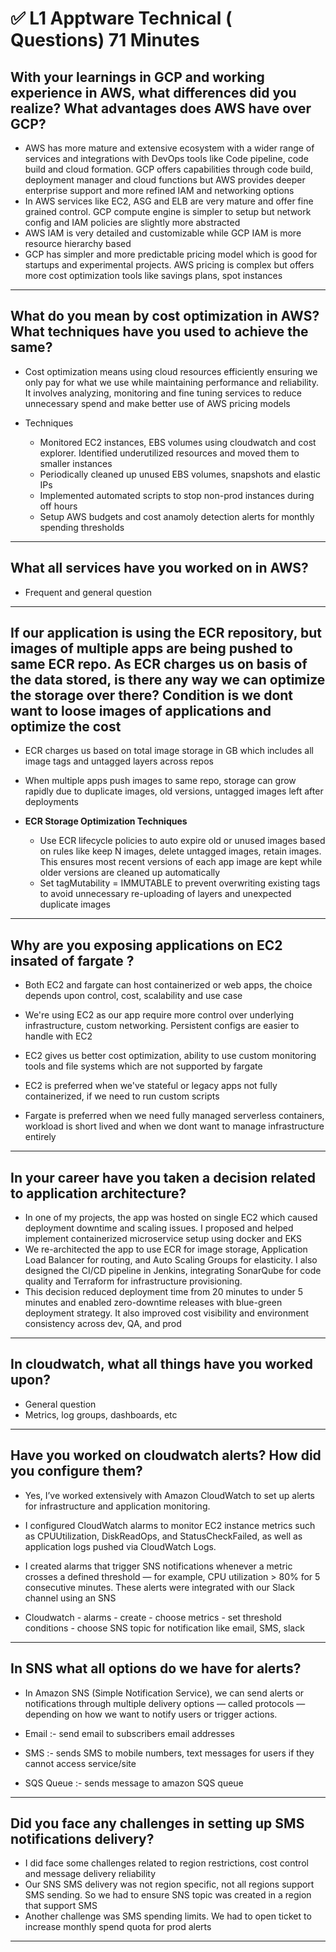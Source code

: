 # ✅ L1 Apptware Technical ( Questions) 71 Minutes

With your learnings in GCP and working experience in AWS, what differences did you realize? What advantages does AWS have over GCP?
-
- AWS has more mature and extensive ecosystem with a wider range of services and integrations with DevOps tools like Code pipeline, code build and cloud formation. GCP offers capabilities through code build, deployment manager and cloud functions but AWS provides deeper enterprise support and more refined IAM and networking options
- In AWS services like EC2, ASG and ELB are very mature and offer fine grained control. GCP compute engine is simpler to setup but network config and IAM policies are slightly more abstracted
- AWS IAM is very detailed and customizable while GCP IAM is more resource hierarchy based
- GCP has simpler and more predictable pricing model which is good for startups and experimental projects. AWS pricing is complex but offers more cost optimization tools like savings plans, spot instances

---------------------------------------------------------

What do you mean by cost optimization in AWS? What techniques have you used to achieve the same?
-
- Cost optimization means using cloud resources efficiently ensuring we only pay for what we use while maintaining performance and reliability. It involves analyzing, monitoring and fine tuning services to reduce unnecessary spend and make better use of AWS pricing models

- Techniques
  - Monitored EC2 instances, EBS volumes using cloudwatch and cost explorer. Identified underutilized resources and moved them to smaller instances
  - Periodically cleaned up unused EBS volumes, snapshots and elastic IPs
  - Implemented automated scripts to stop non-prod instances during off hours
  - Setup AWS budgets and cost anamoly detection alerts for monthly spending thresholds

---------------------------------------------------------

What all services have you worked on in AWS?
-
- Frequent and general question

---------------------------------------------------------

If our application is using the ECR repository, but images of multiple apps are being pushed to same ECR repo. As ECR charges us on basis of the data stored, is there any way we can optimize the storage over there? Condition is we dont want to loose images of applications and optimize the cost
-
- ECR charges us based on total image storage in GB which includes all image tags and untagged layers across repos
- When multiple apps push images to same repo, storage can grow rapidly due to duplicate images, old versions, untagged images left after deployments

- **ECR Storage Optimization Techniques**
  - Use ECR lifecycle policies to auto expire old or unused images based on rules like keep N images, delete untagged images, retain images. This ensures most recent versions of each app image are kept while older versions are cleaned up automatically
  - Set tagMutability = IMMUTABLE to prevent overwriting existing tags to avoid unnecessary re-uploading of layers and unexpected duplicate images

---------------------------------------------------------

Why are you exposing applications on EC2 insated of fargate ?
-
- Both EC2 and fargate can host containerized or web apps, the choice depends upon control, cost, scalability and use case
- We're using EC2 as our app require more control over underlying infrastructure, custom networking. Persistent configs are easier to handle with EC2
- EC2 gives us better cost optimization, ability to use custom monitoring tools and file systems which are not supported by fargate
- EC2 is preferred when we've stateful or legacy apps not fully containerized, if we need to run custom scripts

- Fargate is preferred when we need fully managed serverless containers, workload is short lived and when we dont want to manage infrastructure entirely

---------------------------------------------------------

In your career have you taken a decision related to application architecture?
-
- In one of my projects, the app was hosted on single EC2 which caused deployment downtime and scaling issues. I proposed and helped implement containerized microservice setup using docker and EKS
- We re-architected the app to use ECR for image storage, Application Load Balancer for routing, and Auto Scaling Groups for elasticity. I also designed the CI/CD pipeline in Jenkins, integrating SonarQube for code quality and Terraform for infrastructure provisioning.
- This decision reduced deployment time from 20 minutes to under 5 minutes and enabled zero-downtime releases with blue-green deployment strategy. It also improved cost visibility and environment consistency across dev, QA, and prod

---------------------------------------------------------

In cloudwatch, what all things have you worked upon? 
-
- General question
- Metrics, log groups, dashboards, etc

---------------------------------------------------------

Have you worked on cloudwatch alerts? How did you configure them?
-
- Yes, I’ve worked extensively with Amazon CloudWatch to set up alerts for infrastructure and application monitoring.
- I configured CloudWatch alarms to monitor EC2 instance metrics such as CPUUtilization, DiskReadOps, and StatusCheckFailed, as well as application logs pushed via CloudWatch Logs.
- I created alarms that trigger SNS notifications whenever a metric crosses a defined threshold — for example, CPU utilization > 80% for 5 consecutive minutes. These alerts were integrated with our Slack channel using an SNS

- Cloudwatch - alarms - create - choose metrics - set threshold conditions - choose SNS topic for notification like email, SMS, slack

---------------------------------------------------------

In SNS what all options do we have for alerts?
-
- In Amazon SNS (Simple Notification Service), we can send alerts or notifications through multiple delivery options — called protocols — depending on how we want to notify users or trigger actions.

- Email :- send email to subscribers email addresses
- SMS :- sends SMS to mobile numbers, text messages for users if they cannot access service/site
- SQS Queue :- sends message to amazon SQS queue

---------------------------------------------------------

Did you face any challenges in setting up SMS notifications delivery?
-
- I did face some challenges related to region restrictions, cost control and message delivery reliability
- Our SNS SMS delivery was not region specific, not all regions support SMS sending. So we had to ensure SNS topic was created in a region that support SMS
- Another challenge was SMS spending limits. We had to open ticket to increase monthly spend quota for prod alerts

---------------------------------------------------------

